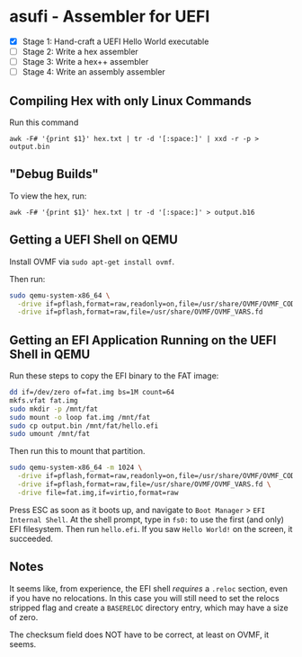 # asufi - Assembler for UEFI

- [x] Stage 1: Hand-craft a UEFI Hello World executable
- [ ] Stage 2: Write a hex assembler
- [ ] Stage 3: Write a hex++ assembler
- [ ] Stage 4: Write an assembly assembler

## Compiling Hex with only Linux Commands

Run this command

```
awk -F# '{print $1}' hex.txt | tr -d '[:space:]' | xxd -r -p > output.bin
```

## "Debug Builds"

To view the hex, run:

```
awk -F# '{print $1}' hex.txt | tr -d '[:space:]' > output.b16
```

## Getting a UEFI Shell on QEMU

Install OVMF via `sudo apt-get install ovmf`.

Then run:

```bash
sudo qemu-system-x86_64 \
  -drive if=pflash,format=raw,readonly=on,file=/usr/share/OVMF/OVMF_CODE.fd \
  -drive if=pflash,format=raw,file=/usr/share/OVMF/OVMF_VARS.fd
```

## Getting an EFI Application Running on the UEFI Shell in QEMU

Run these steps to copy the EFI binary to the FAT image:

```bash
dd if=/dev/zero of=fat.img bs=1M count=64
mkfs.vfat fat.img
sudo mkdir -p /mnt/fat
sudo mount -o loop fat.img /mnt/fat
sudo cp output.bin /mnt/fat/hello.efi
sudo umount /mnt/fat
```

Then run this to mount that partition.

```bash
sudo qemu-system-x86_64 -m 1024 \
  -drive if=pflash,format=raw,readonly=on,file=/usr/share/OVMF/OVMF_CODE.fd \
  -drive if=pflash,format=raw,file=/usr/share/OVMF/OVMF_VARS.fd \
  -drive file=fat.img,if=virtio,format=raw
```

Press ESC as soon as it boots up, and navigate to
`Boot Manager` > `EFI Internal Shell`. At the shell prompt, type in `fs0:` to
use the first (and only) EFI filesystem. Then run `hello.efi`. If you saw
`Hello World!` on the screen, it succeeded.

## Notes

It seems like, from experience, the EFI shell _requires_ a `.reloc` section,
even if you have no relocations. In this case you will still need to set the
relocs stripped flag and create a `BASERELOC` directory entry, which may have
a size of zero.

The checksum field does NOT have to be correct, at least on OVMF, it seems.
